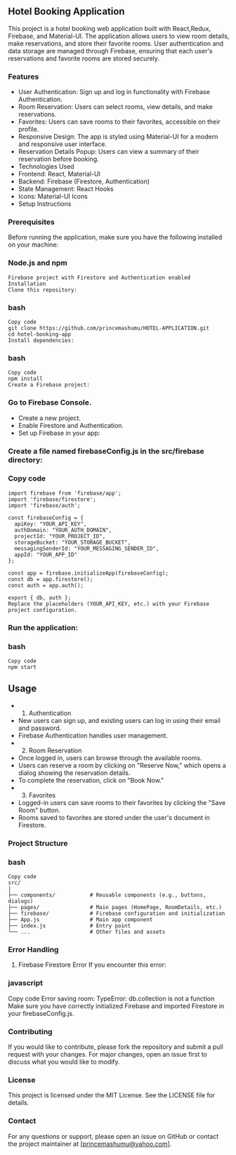 ## Hotel Booking Application
This project is a hotel booking web application built with React,Redux, Firebase, and Material-UI. The application allows users to view room details, make reservations, and store their favorite rooms. User authentication and data storage are managed through Firebase, ensuring that each user's reservations and favorite rooms are stored securely.

### Features

- User Authentication: Sign up and log in functionality with Firebase Authentication.
- Room Reservation: Users can select rooms, view details, and make reservations.
- Favorites: Users can save rooms to their favorites, accessible on their profile.
- Responsive Design: The app is styled using Material-UI for a modern and responsive user interface.
- Reservation Details Popup: Users can view a summary of their reservation before booking.
- Technologies Used
- Frontend: React, Material-UI
- Backend: Firebase (Firestore, Authentication)
- State Management: React Hooks
- Icons: Material-UI Icons
- Setup Instructions

### Prerequisites
Before running the application, make sure you have the following installed on your machine:

### Node.js and npm
````
Firebase project with Firestore and Authentication enabled
Installation
Clone this repository:
````
### bash
````
Copy code
git clone https://github.com/princemashumu/HOTEL-APPLICATION.git
cd hotel-booking-app
Install dependencies:
````

### bash
```
Copy code
npm install
Create a Firebase project:
```
### Go to Firebase Console.

- Create a new project.
- Enable Firestore and Authentication.
- Set up Firebase in your app:

### Create a file named firebaseConfig.js in the src/firebase directory:

### Copy code
```
import firebase from 'firebase/app';
import 'firebase/firestore';
import 'firebase/auth';

const firebaseConfig = {
  apiKey: "YOUR_API_KEY",
  authDomain: "YOUR_AUTH_DOMAIN",
  projectId: "YOUR_PROJECT_ID",
  storageBucket: "YOUR_STORAGE_BUCKET",
  messagingSenderId: "YOUR_MESSAGING_SENDER_ID",
  appId: "YOUR_APP_ID"
};

const app = firebase.initializeApp(firebaseConfig);
const db = app.firestore();
const auth = app.auth();

export { db, auth };
Replace the placeholders (YOUR_API_KEY, etc.) with your Firebase project configuration.
```
### Run the application:
### bash
```
Copy code
npm start
```

## Usage

- 1. Authentication
- New users can sign up, and existing users can log in using their email and password.
- Firebase Authentication handles user management.
- 2. Room Reservation
- Once logged in, users can browse through the available rooms.
- Users can reserve a room by clicking on "Reserve Now," which opens a dialog showing the reservation details.
- To complete the reservation, click on "Book Now."
- 3. Favorites
- Logged-in users can save rooms to their favorites by clicking the "Save Room" button.
- Rooms saved to favorites are stored under the user's document in Firestore.

### Project Structure
### bash
```
Copy code
src/
│
├── components/           # Reusable components (e.g., buttons, dialogs)
├── pages/                # Main pages (HomePage, RoomDetails, etc.)
├── firebase/             # Firebase configuration and initialization
├── App.js                # Main app component
├── index.js              # Entry point
└── ...                   # Other files and assets

```
### Error Handling
1. Firebase Firestore Error
If you encounter this error:

### javascript
Copy code
Error saving room: TypeError: db.collection is not a function
Make sure you have correctly initialized Firebase and imported Firestore in your firebaseConfig.js.

### Contributing
If you would like to contribute, please fork the repository and submit a pull request with your changes. For major changes, open an issue first to discuss what you would like to modify.

### License
This project is licensed under the MIT License. See the LICENSE file for details.

### Contact
For any questions or support, please open an issue on GitHub or contact the project maintainer at [princemashumu@yahoo.com].
